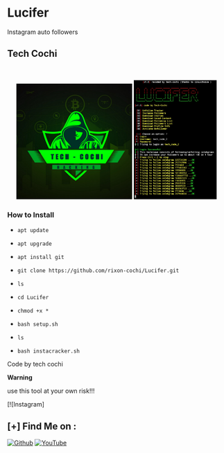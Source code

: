 # Lucifer

Instagram auto followers

## Tech Cochi 



<br>
<p align="center">
<img width="53%" src="20200425_125720.png"/>
<img width="38%" src="IMG_20200425_200214.jpg"/>
</p>


### How to Install

* `apt update`

* `apt upgrade`

* `apt install git`

* `git clone https://github.com/rixon-cochi/Lucifer.git`

* `ls`

* `cd Lucifer`

* `chmod +x *`

* `bash setup.sh`

* `ls`

* `bash instacracker.sh`


Code by tech cochi

**Warning**

use this tool at your own risk!!!

[![Instagram]

## [+] Find Me on :


[![Github](https://img.shields.io/badge/Github-TECH--COCHI-green?style=for-the-badge&logo=github)](https://github.com/rixon-cochi)
[![YouTube](https://img.shields.io/badge/youtube-TECH--COCHI-green?style=for-the-badge&logo=youtube)](https://www.youtube.com/channel/UCdUnJ0qjDZ-psQYtgyoEl9Q)

